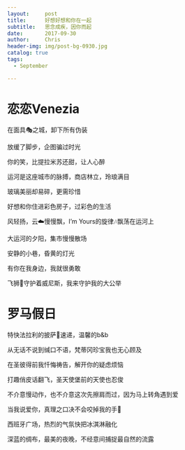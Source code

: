 ```yaml
---
layout:     post
title:      好想好想和你在一起
subtitle:   思念成疾，因你而起
date:       2017-09-30
author:     Chris
header-img: img/post-bg-0930.jpg
catalog: true
tags:
  - September

---
```


# 恋恋Venezia 

在面具🎭之城，卸下所有伪装

放缓了脚步，企图骗过时光

你的笑，比提拉米苏还甜，让人心醉

运河是这座城市的脉搏，商店林立，玲琅满目

玻璃美丽却易碎，更需珍惜

好想和你住进彩色房子，过彩色的生活

风轻扬，云☁️慢慢飘，I’m Yours的旋律🎶飘荡在运河上

大运河的夕阳，集市慢慢散场

安静的小巷，昏黄的灯光

有你在我身边，我就很勇敢

飞狮🦁️守护着威尼斯，我来守护我的大公举

# 罗马假日

特快法拉利的披萨🍕速递，温馨的b&b

从无话不说到缄口不语，梵蒂冈珍宝我也无心顾及

在圣彼得前我忏悔祷告，解开你的疑虑烦恼

打趣俏皮话翻飞，圣天使堡前的天使也忍俊

不介意慢动作，也不介意这次先擦肩而过，因为马上转角遇到爱

当我说爱你，真理之口决不会咬掉我的手👋

西班牙广场，热烈的气氛快把冰淇淋融化

深蓝的绸布，最美的夜晚，不经意间捕捉最自然的流露
